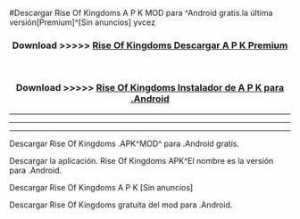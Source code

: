 #Descargar Rise Of Kingdoms  A P K MOD para ^Android gratis.la última versión[Premium]^[Sin anuncios] yvcez



<div align="center">
<h3>Download >>>>> <a href="https://es-web.web.app/?es= Rise Of Kingdoms ">Rise Of Kingdoms  Descargar A P K Premium</a></h3><br>

<h3>Download >>>>> <a href="https://es-web.web.app/?es= Rise Of Kingdoms ">Rise Of Kingdoms  Instalador de A P K para .Android</a></h3>
</div>


----------------------------------------------------------

----------------------------------------------------------

----------------------------------------------------------

Descargar Rise Of Kingdoms  .APK^MOD^ para .Android gratis.

Descargar la aplicación. Rise Of Kingdoms  APK^El nombre es la versión para .Android.

Descargar Rise Of Kingdoms  A P K [Sin anuncios]

Descargar Rise Of Kingdoms  gratuita del mod para .Android.